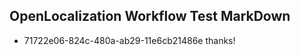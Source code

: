 ## OpenLocalization Workflow Test MarkDown
* 71722e06-824c-480a-ab29-11e6cb21486e 
thanks!<!--HONumber=Mar16_HO4-->
